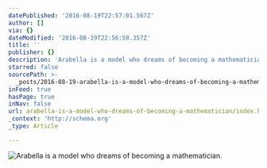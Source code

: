 ```yaml
---
datePublished: '2016-08-19T22:57:01.567Z'
author: []
via: {}
dateModified: '2016-08-19T22:56:58.357Z'
title: ''
publisher: {}
description: 'Arabella is a model who dreams of becoming a mathematician. '
starred: false
sourcePath: >-
  _posts/2016-08-19-arabella-is-a-model-who-dreams-of-becoming-a-mathematician.md
inFeed: true
hasPage: true
inNav: false
url: arabella-is-a-model-who-dreams-of-becoming-a-mathematician/index.html
_context: 'http://schema.org'
_type: Article

---
```

![Arabella is a model who dreams of becoming a mathematician. ](https://the-grid-user-content.s3-us-west-2.amazonaws.com/f3f0b5c2-c03c-4569-994c-92a74ba58eeb.jpg)